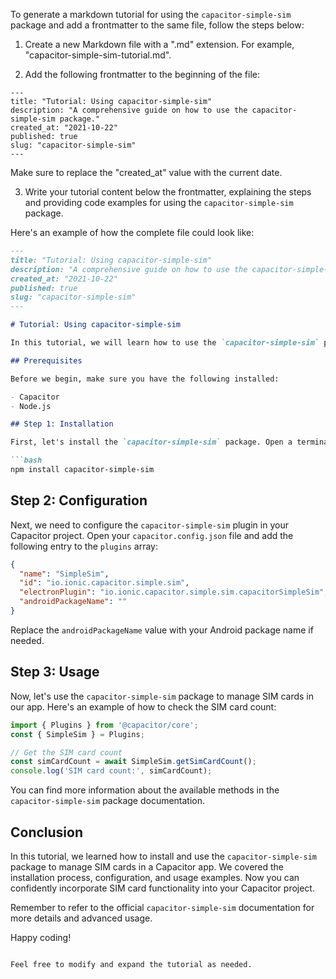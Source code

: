 To generate a markdown tutorial for using the `capacitor-simple-sim` package and add a frontmatter to the same file, follow the steps below:

1. Create a new Markdown file with a ".md" extension. For example, "capacitor-simple-sim-tutorial.md".

2. Add the following frontmatter to the beginning of the file:

```
---
title: "Tutorial: Using capacitor-simple-sim"
description: "A comprehensive guide on how to use the capacitor-simple-sim package."
created_at: "2021-10-22"
published: true
slug: "capacitor-simple-sim"
---
```

Make sure to replace the "created_at" value with the current date.

3. Write your tutorial content below the frontmatter, explaining the steps and providing code examples for using the `capacitor-simple-sim` package.

Here's an example of how the complete file could look like:

```markdown
---
title: "Tutorial: Using capacitor-simple-sim"
description: "A comprehensive guide on how to use the capacitor-simple-sim package."
created_at: "2021-10-22"
published: true
slug: "capacitor-simple-sim"
---

# Tutorial: Using capacitor-simple-sim

In this tutorial, we will learn how to use the `capacitor-simple-sim` package to manage SIM cards in a Capacitor app.

## Prerequisites

Before we begin, make sure you have the following installed:

- Capacitor
- Node.js

## Step 1: Installation

First, let's install the `capacitor-simple-sim` package. Open a terminal and run the following command:

```bash
npm install capacitor-simple-sim
```

## Step 2: Configuration

Next, we need to configure the `capacitor-simple-sim` plugin in your Capacitor project. Open your `capacitor.config.json` file and add the following entry to the `plugins` array:

```json
{
  "name": "SimpleSim",
  "id": "io.ionic.capacitor.simple.sim",
  "electronPlugin": "io.ionic.capacitor.simple.sim.capacitorSimpleSim",
  "androidPackageName": ""
}
```

Replace the `androidPackageName` value with your Android package name if needed.

## Step 3: Usage

Now, let's use the `capacitor-simple-sim` package to manage SIM cards in our app. Here's an example of how to check the SIM card count:

```javascript
import { Plugins } from '@capacitor/core';
const { SimpleSim } = Plugins;

// Get the SIM card count
const simCardCount = await SimpleSim.getSimCardCount();
console.log('SIM card count:', simCardCount);
```

You can find more information about the available methods in the `capacitor-simple-sim` package documentation.

## Conclusion

In this tutorial, we learned how to install and use the `capacitor-simple-sim` package to manage SIM cards in a Capacitor app. We covered the installation process, configuration, and usage examples. Now you can confidently incorporate SIM card functionality into your Capacitor project.

Remember to refer to the official `capacitor-simple-sim` documentation for more details and advanced usage.

Happy coding!
```

Feel free to modify and expand the tutorial as needed.